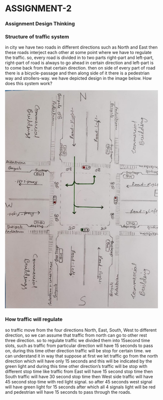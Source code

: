 ASSIGNMENT-2
============

### Assignment Design Thinking

### Structure of traffic system
in city we have two roads in different directions such as North and East then these roads interject each other at some point where we have to regulate the traffic. so, every road is divided in to two parts right-part and left-part, right-part of road is always to go ahead in certain direction and left-part is to come back from that certain direction. then on side of every part of road there is a bicycle-passage and then along side of it there is a pedestrian way and strollers-way. we have depicted design in the image below.
How does this system work?

![structure of traffic](images/traffic.jpeg)

### How traffic will regulate
so traffic move from the four directions North, East, South, West to different direction, so we can assume that traffic from north can go to other rest three direction. so to regulate traffic we divided them into 15second time slots, such as traffic from particular direction will have 15 seconds to pass on, during this time other direction traffic will be stop for certain time. we can understand it in way that suppose at first we let traffic go from the north direction which will have only 15 seconds and this will be indicated by the green light and during this time other direction’s traffic will be stop with different stop time like traffic from East will have 15 second stop time then South traffic will have 30 second stop time then West side traffic will have 45 second stop time with red light signal. so after 45 seconds west signal will have green light for 15 seconds after which all 4 signals light will be red and pedestrian will have 15 seconds to pass through the roads.  
